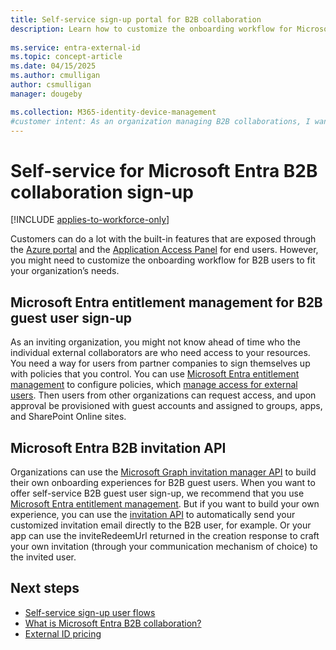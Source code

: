 ```yaml
---
title: Self-service sign-up portal for B2B collaboration
description: Learn how to customize the onboarding workflow for Microsoft Entra B2B users to fit your organization’s needs.
 
ms.service: entra-external-id
ms.topic: concept-article
ms.date: 04/15/2025
ms.author: cmulligan
author: csmulligan
manager: dougeby

ms.collection: M365-identity-device-management
#customer intent: As an organization managing B2B collaborations, I want to customize the onboarding workflow for external users, so that they can sign themselves up with policies that I control. I also want the ability to build my own onboarding experiences using the Microsoft Graph invitation manager API.
---
```


# Self-service for Microsoft Entra B2B collaboration sign-up

[!INCLUDE [applies-to-workforce-only](./includes/applies-to-workforce-only.md)]

Customers can do a lot with the built-in features that are exposed through the [Azure portal](https://portal.azure.com) and the [Application Access Panel](https://myapps.microsoft.com) for end users. However, you might need to customize the onboarding workflow for B2B users to fit your organization’s needs.

<a name='azure-ad-entitlement-management-for-b2b-guest-user-sign-up'></a>

## Microsoft Entra entitlement management for B2B guest user sign-up

As an inviting organization, you might not know ahead of time who the individual external collaborators are who need access to your resources. You need a way for users from partner companies to sign themselves up with policies that you control. You can use [Microsoft Entra entitlement management](~/id-governance/entitlement-management-overview.md) to configure policies, which [manage access for external users](~/id-governance/entitlement-management-external-users.md#how-access-works-for-external-users). Then users from other organizations can request access, and upon approval be provisioned with guest accounts and assigned to groups, apps, and SharePoint Online sites.

<a name='azure-active-directory-b2b-invitation-api'></a>

## Microsoft Entra B2B invitation API

Organizations can use the [Microsoft Graph invitation manager API](/graph/api/resources/invitation) to build their own onboarding experiences for B2B guest users. When you want to offer self-service B2B guest user sign-up, we recommend that you use [Microsoft Entra entitlement management](~/id-governance/entitlement-management-overview.md). But if you want to build your own experience, you can use the [invitation API](/graph/api/invitation-post?tabs=http) to automatically send your customized invitation email directly to the B2B user, for example. Or your app can use the inviteRedeemUrl returned in the creation response to craft your own invitation (through your communication mechanism of choice) to the invited user.

## Next steps

- [Self-service sign-up user flows](self-service-sign-up-overview.md)
- [What is Microsoft Entra B2B collaboration?](what-is-b2b.md)
- [External ID pricing](external-identities-pricing.md)
